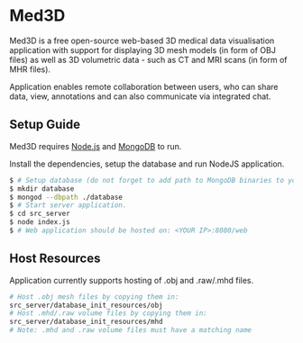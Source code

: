 # Med3D
Med3D is a free open-source web-based 3D medical data visualisation application with support for displaying 3D mesh models (in form of OBJ files) as well as 3D volumetric data - such as CT and MRI scans (in form of MHR files).

Application enables remote collaboration between users, who can share data, view, annotations and can also communicate via integrated chat.

## Setup Guide

Med3D requires [Node.js](https://nodejs.org/) and [MongoDB](https://www.mongodb.com/) to run.

Install the dependencies, setup the database and run NodeJS application.
```sh
$ # Setup database (do not forget to add path to MongoDB binaries to your PATH variable).
$ mkdir database
$ mongod --dbpath ./database
$ # Start server application.
$ cd src_server
$ node index.js
$ # Web application should be hosted on: <YOUR IP>:8080/web
```

## Host Resources
Application currently supports hosting of .obj and .raw/.mhd files.
```sh
# Host .obj mesh files by copying them in:
src_server/database_init_resources/obj
# Host .mhd/.raw volume files by copying them in:
src_server/database_init_resources/mhd
# Note: .mhd and .raw volume files must have a matching name
```
